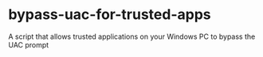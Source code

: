 # bypass-uac-for-trusted-apps
 A script that allows trusted applications on your Windows PC to bypass the UAC prompt
